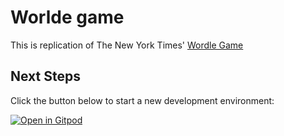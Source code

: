 # Worlde game

This is replication of The New York Times' [Wordle Game](https://www.nytimes.com/games/wordle/index.html)

## Next Steps

Click the button below to start a new development environment:

[![Open in Gitpod](https://gitpod.io/button/open-in-gitpod.svg)](https://gitpod.io/#https://github.com/lucaired/create-react-app)
